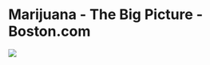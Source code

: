 <!--
id: 1344940060
link: http://tumblr.atmos.org/post/1344940060/marijuana-the-big-picture-boston-com
slug: marijuana-the-big-picture-boston-com
date: Mon Oct 18 2010 10:49:52 GMT-0700 (PDT)
publish: 2010-10-018
tags: 
title: Marijuana - The Big Picture - Boston.com
-->


Marijuana - The Big Picture - Boston.com
========================================

![](http://www.tumblr.com/photo/1280/atmos/1344940060/1/tumblr_lahyv47lXg1qz4sng)

